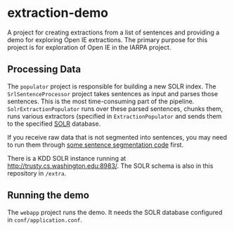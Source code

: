 extraction-demo
===============

A project for creating extractions from a list of sentences and providing a demo for exploring Open IE extractions.
The primary purpose for this project is for exploration of Open IE in the IARPA project.

## Processing Data

The `populator` project is responsible for building a new SOLR index.  The `SrlSentenceProcessor` project takes
sentences as input and parses those sentences.  This is the most time-consuming part of the pipeline.
`SolrExtractionPopulator` runs over these parsed sentences, chunks them, runs various extractors (specified in
`ExtractionPopulator` and sends them to the specified [SOLR](http://lucene.apache.org/solr/) database.

If you receive raw data that is not segmented into sentences, you may need to run them through [some sentence
segmentation code](https://github.com/schmmd/textconverter) first.

There is a KDD SOLR instance running at http://trusty.cs.washington.edu:8983/.  The SOLR schema is also in
this repository in `/extra`.

## Running the demo

The `webapp` project runs the demo.  It needs the SOLR database configured in `conf/application.conf`.
